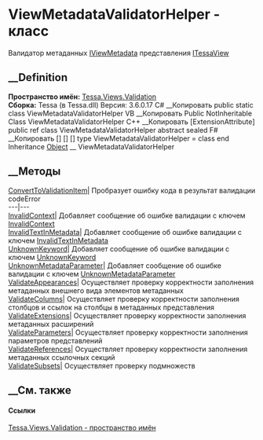 # ViewMetadataValidatorHelper - класс
Валидатор метаданных [IViewMetadata](T_Tessa_Views_Metadata_IViewMetadata.htm)
представления [ITessaView](T_Tessa_Views_ITessaView.htm)
##  __Definition
 **Пространство имён:** [Tessa.Views.Validation](N_Tessa_Views_Validation.htm)  
 **Сборка:** Tessa (в Tessa.dll) Версия: 3.6.0.17
C# __Копировать
     public static class ViewMetadataValidatorHelper
VB __Копировать
    <ExtensionAttribute>
    Public NotInheritable Class ViewMetadataValidatorHelper
C++ __Копировать
    [ExtensionAttribute]
    public ref class ViewMetadataValidatorHelper abstract sealed
F# __Копировать
     [<AbstractClassAttribute>]
    [<SealedAttribute>]
    [<ExtensionAttribute>]
    type ViewMetadataValidatorHelper = class end
Inheritance
    [Object](https://learn.microsoft.com/dotnet/api/system.object) __ ViewMetadataValidatorHelper
##  __Методы
[ConvertToValidationItem](M_Tessa_Views_Validation_ViewMetadataValidatorHelper_ConvertToValidationItem.htm)|
Пробразует ошибку кода в результат валидации codeError  
---|---  
[InvalidContext](M_Tessa_Views_Validation_ViewMetadataValidatorHelper_InvalidContext.htm)|
Добавляет сообщение об ошибке валидации с ключем
[InvalidContext](F_Tessa_Views_Validation_ViewValidationKeys_InvalidContext.htm)  
[InvalidTextInMetadata](M_Tessa_Views_Validation_ViewMetadataValidatorHelper_InvalidTextInMetadata.htm)|
Добавляет сообщение об ошибке валидации с ключем
[InvalidTextInMetadata](F_Tessa_Views_Validation_ViewValidationKeys_InvalidTextInMetadata.htm)  
[UnknownKeyword](M_Tessa_Views_Validation_ViewMetadataValidatorHelper_UnknownKeyword.htm)|
Добавляет сообщение об ошибке валидации с ключем
[UnknownKeyword](F_Tessa_Views_Validation_ViewValidationKeys_UnknownKeyword.htm)  
[UnknownMetadataParameter](M_Tessa_Views_Validation_ViewMetadataValidatorHelper_UnknownMetadataParameter.htm)|
Добавляет сообщение об ошибке валидации с ключем
[UnknownMetadataParameter](F_Tessa_Views_Validation_ViewValidationKeys_UnknownMetadataParameter.htm)  
[ValidateAppearances](M_Tessa_Views_Validation_ViewMetadataValidatorHelper_ValidateAppearances.htm)|
Осуществляет проверку корректности заполнения метаданных внешнего вида
элементов метаданных  
[ValidateColumns](M_Tessa_Views_Validation_ViewMetadataValidatorHelper_ValidateColumns.htm)|
Осуществляет проверку корректности заполнения столбцов и ссылок на столбцы в
метаданных представления  
[ValidateExtensions](M_Tessa_Views_Validation_ViewMetadataValidatorHelper_ValidateExtensions.htm)|
Осуществляет проверку корректности заполнения метаданных расширений  
[ValidateParameters](M_Tessa_Views_Validation_ViewMetadataValidatorHelper_ValidateParameters.htm)|
Осуществляет проверку корректности заполнения параметров представлений  
[ValidateReferences](M_Tessa_Views_Validation_ViewMetadataValidatorHelper_ValidateReferences.htm)|
Осуществляет проверку корректности заполнения метаданных ссылочных секций  
[ValidateSubsets](M_Tessa_Views_Validation_ViewMetadataValidatorHelper_ValidateSubsets.htm)|
Осуществляет проверку подмножеств  
## __См. также
#### Ссылки
[Tessa.Views.Validation - пространство имён](N_Tessa_Views_Validation.htm)
